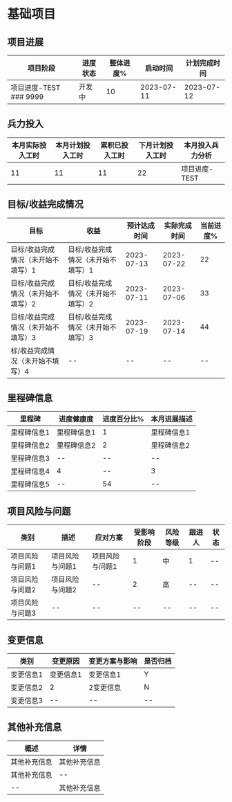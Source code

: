 # 基础项目

## 项目进展

|项目阶段 | 进度状态 | 整体进度% | 启动时间 | 计划完成时间|
|--- | --- | --- | --- | ---|
|项目进度-TEST ### 9999 | 开发中 | 10 | 2023-07-11 | 2023-07-12|

## 兵力投入

|本月实际投入工时 | 本月计划投入工时 | 累积已投入工时 | 下月计划投入工时 | 本月投入兵力分析|
|--- | --- | --- | --- | ---|
|11 | 11 | 11 | 22 | 项目进度-TEST|

## 目标/收益完成情况

|目标 | 收益 | 预计达成时间 | 实际完成时间 | 当前进度%|
|--- | --- | --- | --- | ---|
|目标/收益完成情况（未开始不填写）1 | 目标/收益完成情况（未开始不填写）1 | 2023-07-13 | 2023-07-22 | 22|
|目标/收益完成情况（未开始不填写）2 | 目标/收益完成情况（未开始不填写）2 | 2023-07-11 | 2023-07-06 | 33|
|目标/收益完成情况（未开始不填写）3 | 目标/收益完成情况（未开始不填写）3 | 2023-07-19 | 2023-07-14 | 44|
|标/收益完成情况（未开始不填写）4 | -- | -- | -- | --|

## 里程碑信息
|里程碑 | 进度健康度 | 进度百分比% | 本月进展描述|
|--- | --- | --- | ---|
|里程碑信息1 | 里程碑信息1 | 1 | 里程碑信息1|
|里程碑信息2 | 里程碑信息2 | 2 | 里程碑信息2|
|里程碑信息3 | -- | -- | --|
|里程碑信息4 | 4 | -- | 3|
|里程碑信息5 | -- | 54 | --|

## 项目风险与问题

|类别 | 描述 | 应对方案 | 受影响阶段 | 风险等级 | 跟进人 | 状态|
|--- | --- | --- | --- | --- | --- | ---|
|项目风险与问题1 | 项目风险与问题1 | 项目风险与问题1 | 1 | 中 | 1 | --|
|项目风险与问题2 | 项目风险与问题2 | -- | 2 | 高 | -- | --|
|项目风险与问题3 | -- | -- | -- | -- | -- | --|

## 变更信息
|类别 | 变更原因 | 变更方案与影响 | 是否归档|
|--- | --- | --- | ---|
|变更信息1 | 变更信息1 | 变更信息1 | Y|
|变更信息2 | 2 | 2变更信息 | N|
|变更信息3 | -- | -- | --|

## 其他补充信息

|概述 | 详情|
|--- | ---|
|其他补充信息 | 其他补充信息|
|其他补充信息 | --|
|-- | 其他补充信息|
